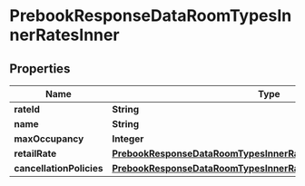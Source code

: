

# PrebookResponseDataRoomTypesInnerRatesInner

## Properties

Name | Type | Description | Notes
------------ | ------------- | ------------- | -------------
**rateId** | **String** |  |  [optional]
**name** | **String** |  |  [optional]
**maxOccupancy** | **Integer** |  |  [optional]
**retailRate** | [**PrebookResponseDataRoomTypesInnerRatesInnerRetailRate**](PrebookResponseDataRoomTypesInnerRatesInnerRetailRate.md) |  |  [optional]
**cancellationPolicies** | [**PrebookResponseDataRoomTypesInnerRatesInnerCancellationPolicies**](PrebookResponseDataRoomTypesInnerRatesInnerCancellationPolicies.md) |  |  [optional]




